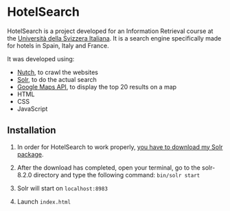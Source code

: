 # HotelSearch

HotelSearch is a project developed for an Information Retrieval course at the [Università della Svizzera Italiana](https://www.usi.ch/en). It is a search engine specifically made for hotels in Spain, Italy and France.

It was developed using:

- [Nutch](http://nutch.apache.org/), to crawl the websites
- [Solr](https://lucene.apache.org/solr/), to do the actual search
- [Google Maps API](https://developers.google.com/maps/documentation/javascript/tutorial), to display the top 20 results on a map
- HTML
- CSS
- JavaScript

## Installation

1. In order for HotelSearch to work properly, [you have to download my Solr package]().

2. After the download has completed, open your terminal, go to the solr-8.2.0 directory and type the following command: ``` bin/solr start ```

3. Solr will start on ```localhost:8983```
4. Launch ```index.html```
